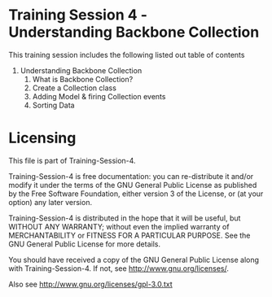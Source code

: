 Training Session 4 - <br>Understanding Backbone Collection
==========================================================

This training session includes the following listed out table of contents

<ol>
  <li>Understanding Backbone Collection
    <ol>
      <li>What is Backbone Collection?</li>
      <li>Create a Collection class</li>
      <li>Adding Model &amp; firing Collection events</li>
      <li>Sorting Data</li>      
    </ol>
  </li>
</ol>

  
Licensing
=========

This file is part of Training-Session-4.

Training-Session-4 is free documentation: you can re-distribute it and/or modify it under the terms of the GNU General Public License as published by the Free Software Foundation, either version 3 of the License, or (at your option) any later version.

Training-Session-4 is distributed in the hope that it will be useful, but WITHOUT ANY WARRANTY; without even the implied warranty of MERCHANTABILITY or FITNESS FOR A PARTICULAR PURPOSE. See the GNU General Public License for more details.

You should have received a copy of the GNU General Public License along with Training-Session-4. If not, see http://www.gnu.org/licenses/.

Also see http://www.gnu.org/licenses/gpl-3.0.txt
